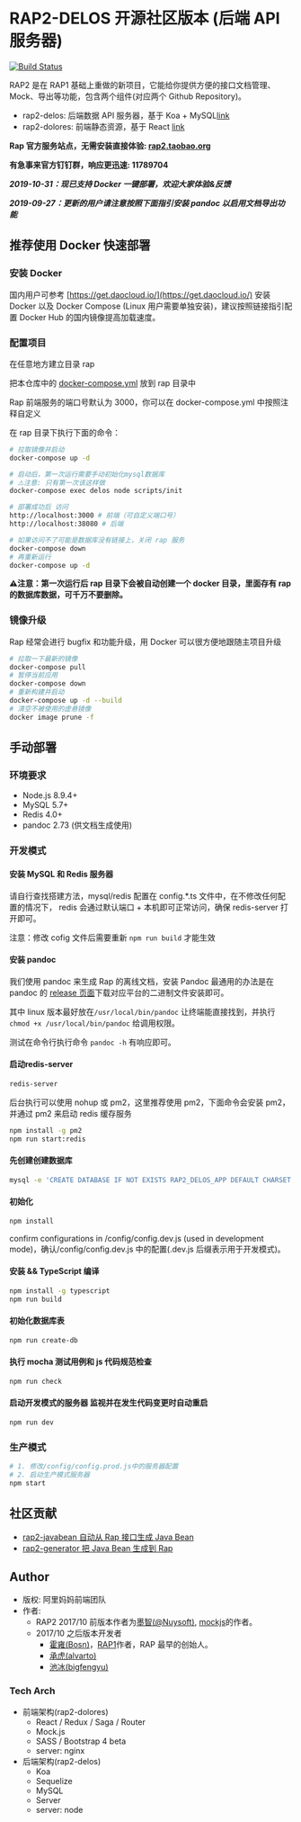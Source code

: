 # RAP2-DELOS 开源社区版本 (后端 API 服务器)

[![Build Status](https://travis-ci.org/thx/rap2-delos.svg?branch=master)](https://travis-ci.org/thx/rap2-delos)

RAP2 是在 RAP1 基础上重做的新项目，它能给你提供方便的接口文档管理、Mock、导出等功能，包含两个组件(对应两个 Github Repository)。

- rap2-delos: 后端数据 API 服务器，基于 Koa + MySQL[link](http://github.com/thx/rap2-delos)
- rap2-dolores: 前端静态资源，基于 React [link](http://github.com/thx/rap2-dolores)


**Rap 官方服务站点，无需安装直接体验: [rap2.taobao.org](http://rap2.taobao.org)**

**有急事来官方钉钉群，响应更迅速: 11789704**

***2019-10-31：现已支持 Docker 一键部署，欢迎大家体验&反馈***

***2019-09-27：更新的用户请注意按照下面指引安装 pandoc 以启用文档导出功能***


## 推荐使用 Docker 快速部署

### 安装 Docker

国内用户可参考 [https://get.daocloud.io/](https://get.daocloud.io/) 安装 Docker 以及 Docker Compose (Linux 用户需要单独安装)，建议按照链接指引配置 Docker Hub 的国内镜像提高加载速度。

### 配置项目

在任意地方建立目录 rap

把本仓库中的 [docker-compose.yml](https://raw.githubusercontent.com/thx/rap2-delos/master/docker-compose.yml) 放到 rap 目录中

Rap 前端服务的端口号默认为 3000，你可以在 docker-compose.yml 中按照注释自定义

在 rap 目录下执行下面的命令：

```sh
# 拉取镜像并启动
docker-compose up -d

# 启动后，第一次运行需要手动初始化mysql数据库
# ⚠️注意: 只有第一次该这样做
docker-compose exec delos node scripts/init

# 部署成功后 访问
http://localhost:3000 # 前端（可自定义端口号）
http://localhost:38080 # 后端

# 如果访问不了可能是数据库没有链接上，关闭 rap 服务
docker-compose down
# 再重新运行
docker-compose up -d
```

**⚠️注意：第一次运行后 rap 目录下会被自动创建一个 docker 目录，里面存有 rap 的数据库数据，可千万不要删除。**

### 镜像升级

Rap 经常会进行 bugfix 和功能升级，用 Docker 可以很方便地跟随主项目升级

```sh
# 拉取一下最新的镜像
docker-compose pull
# 暂停当前应用
docker-compose down
# 重新构建并启动
docker-compose up -d --build
# 清空不被使用的虚悬镜像
docker image prune -f
```

## 手动部署

### 环境要求

- Node.js 8.9.4+
- MySQL 5.7+
- Redis 4.0+
- pandoc 2.73 (供文档生成使用)

### 开发模式

#### 安装 MySQL 和 Redis 服务器

请自行查找搭建方法，mysql/redis 配置在 config.\*.ts 文件中，在不修改任何配置的情况下，
redis 会通过默认端口 + 本机即可正常访问，确保 redis-server 打开即可。

注意：修改 cofig 文件后需要重新 `npm run build` 才能生效

#### 安装 pandoc

我们使用 pandoc 来生成 Rap 的离线文档，安装 Pandoc 最通用的办法是在 pandoc 的 [release 页面](https://github.com/jgm/pandoc/releases/tag/2.7.3)下载对应平台的二进制文件安装即可。

其中 linux 版本最好放在`/usr/local/bin/pandoc` 让终端能直接找到，并执行 `chmod +x /usr/local/bin/pandoc` 给调用权限。

测试在命令行执行命令 `pandoc -h` 有响应即可。

#### 启动redis-server

```sh
redis-server
```

后台执行可以使用 nohup 或 pm2，这里推荐使用 pm2，下面命令会安装 pm2，并通过 pm2 来启动 redis 缓存服务

```bash
npm install -g pm2
npm run start:redis
```

#### 先创建创建数据库

```bash
mysql -e 'CREATE DATABASE IF NOT EXISTS RAP2_DELOS_APP DEFAULT CHARSET utf8 COLLATE utf8_general_ci'
```

#### 初始化

```bash
npm install
```

confirm configurations in /config/config.dev.js (used in development mode)，确认/config/config.dev.js 中的配置(.dev.js 后缀表示用于开发模式)。

#### 安装 && TypeScript 编译

```bash
npm install -g typescript
npm run build
```

#### 初始化数据库表

```bash
npm run create-db
```

#### 执行 mocha 测试用例和 js 代码规范检查

```bash
npm run check
```

#### 启动开发模式的服务器 监视并在发生代码变更时自动重启

```bash
npm run dev
```

### 生产模式

```sh
# 1. 修改/config/config.prod.js中的服务器配置
# 2. 启动生产模式服务器
npm start

```

## 社区贡献

- [rap2-javabean 自动从 Rap 接口生成 Java Bean](https://github.com/IndiraFinish/rap2-javabean)
- [rap2-generator 把 Java Bean 生成到 Rap](https://github.com/kings1990/rap2-generator-demo)

## Author

- 版权: 阿里妈妈前端团队
- 作者:
  - RAP2 2017/10 前版本作者为[墨智(@Nuysoft)](https://github.com/nuysoft/), [mockjs](mockjs.com)的作者。
  - 2017/10 之后版本开发者
    - [霍雍(Bosn)](http://github.com/bosn/)，[RAP1](http://github.com/thx/RAP)作者，RAP 最早的创始人。
    - [承虎(alvarto)](http://github.com/alvarto/)
    - [池冰(bigfengyu)](https://github.com/bigfengyu)

### Tech Arch

- 前端架构(rap2-dolores)
  - React / Redux / Saga / Router
  - Mock.js
  - SASS / Bootstrap 4 beta
  - server: nginx
- 后端架构(rap2-delos)
  - Koa
  - Sequelize
  - MySQL
  - Server
  - server: node
